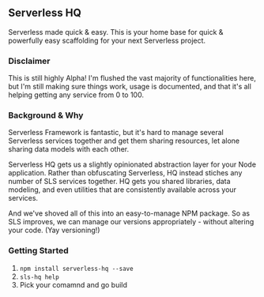 
## Serverless HQ
Serverless made quick & easy. This is your home base for quick & powerfully easy scaffolding for your next Serverless project.

### Disclaimer
This is still highly Alpha! I'm flushed the vast majority of functionalities here, but I'm still making sure things work, usage is documented, and that it's all helping getting any service from 0 to 100.

### Background & Why
Serverless Framework is fantastic, but it's hard to manage several Serverless services together and get them sharing resources, let alone sharing data models with each other.

Serverless HQ gets us a slightly opinionated abstraction layer for your Node application. Rather than obfuscating Serverless, HQ instead stiches any number of SLS services together. HQ gets you shared libraries, data modeling, and even utilities that are consistently available across your services.

And we've shoved all of this into an easy-to-manage NPM package. So as SLS improves, we can manage our versions appropriately - without altering your code. (Yay versioning!)

### Getting Started
1. ```npm install serverless-hq --save```
2. ```sls-hq help```
3. Pick your comamnd and go build

